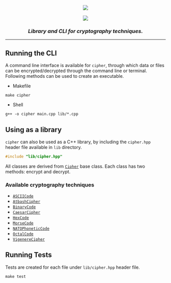 <p align="center">
  <img src="https://user-images.githubusercontent.com/58616444/156911457-afd344ad-22ef-4eee-ac0d-c38eddd7f6bf.png">
  <br><br>
  <img src="https://github.com/Devansh3712/cipher/actions/workflows/cpp.yml/badge.svg">
</p>

<h3><i><center>Library and CLI for cryptography techniques.</center></i></h3>

---

## Running the CLI
A command line interface is available for `cipher`, through which data or files can be encrypted/decrypted through the command line or terminal. Following methods can be used to create an executable.

- Makefile
```console
make cipher
```

- Shell
```console
g++ -o cipher main.cpp lib/*.cpp
```

## Using as a library
`cipher` can also be used as a C++ library, by including the `cipher.hpp` header file available in `lib` directory.

```cpp
#include "lib/cipher.hpp"
```

All classes are derived from [`Cipher`](./lib/base.hpp) base class. Each class has two methods: encrypt and decrypt.

### Available cryptography techniques
- [`ASCIICode`](./lib/ascii.cpp)
- [`AtbashCipher`](./lib/atbash.cpp)
- [`BinaryCode`](./lib/binary.cpp)
- [`CaesarCipher`](./lib/caesar.cpp)
- [`HexCode`](./lib/hex.cpp)
- [`MorseCode`](./lib/morse.cpp)
- [`NATOPhoneticCode`](./lib/nato.cpp)
- [`OctalCode`](./lib/octal.cpp)
- [`VigenereCipher`](./lib/vigenere.cpp)

## Running Tests
Tests are created for each file under `lib/cipher.hpp` header file. 

```console
make test
```
